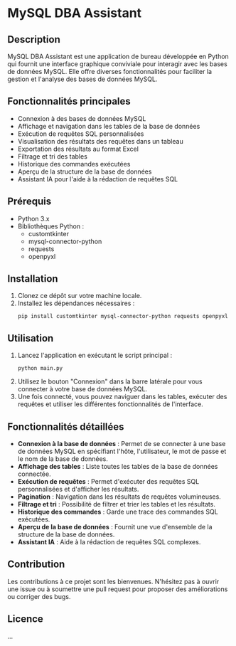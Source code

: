 # MySQL DBA Assistant

## Description
MySQL DBA Assistant est une application de bureau développée en Python qui fournit une interface graphique conviviale pour interagir avec les bases de données MySQL. Elle offre diverses fonctionnalités pour faciliter la gestion et l'analyse des bases de données MySQL.

## Fonctionnalités principales
- Connexion à des bases de données MySQL
- Affichage et navigation dans les tables de la base de données
- Exécution de requêtes SQL personnalisées
- Visualisation des résultats des requêtes dans un tableau
- Exportation des résultats au format Excel
- Filtrage et tri des tables
- Historique des commandes exécutées
- Aperçu de la structure de la base de données
- Assistant IA pour l'aide à la rédaction de requêtes SQL

## Prérequis
- Python 3.x
- Bibliothèques Python : 
  - customtkinter
  - mysql-connector-python
  - requests
  - openpyxl

## Installation
1. Clonez ce dépôt sur votre machine locale.
2. Installez les dépendances nécessaires :
   ```
   pip install customtkinter mysql-connector-python requests openpyxl
   ```

## Utilisation
1. Lancez l'application en exécutant le script principal :
   ```
   python main.py
   ```
2. Utilisez le bouton "Connexion" dans la barre latérale pour vous connecter à votre base de données MySQL.
3. Une fois connecté, vous pouvez naviguer dans les tables, exécuter des requêtes et utiliser les différentes fonctionnalités de l'interface.


## Fonctionnalités détaillées
- **Connexion à la base de données** : Permet de se connecter à une base de données MySQL en spécifiant l'hôte, l'utilisateur, le mot de passe et le nom de la base de données.
- **Affichage des tables** : Liste toutes les tables de la base de données connectée.
- **Exécution de requêtes** : Permet d'exécuter des requêtes SQL personnalisées et d'afficher les résultats.
- **Pagination** : Navigation dans les résultats de requêtes volumineuses.
- **Filtrage et tri** : Possibilité de filtrer et trier les tables et les résultats.
- **Historique des commandes** : Garde une trace des commandes SQL exécutées.
- **Aperçu de la base de données** : Fournit une vue d'ensemble de la structure de la base de données.
- **Assistant IA** : Aide à la rédaction de requêtes SQL complexes.

## Contribution
Les contributions à ce projet sont les bienvenues. N'hésitez pas à ouvrir une issue ou à soumettre une pull request pour proposer des améliorations ou corriger des bugs.

## Licence
...
